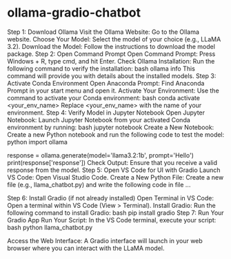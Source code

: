 # ollama-gradio-chatbot

Step 1: Download Ollama
Visit the Ollama Website: Go to the Ollama website.
Choose Your Model: Select the model of your choice (e.g., LLaMA 3.2).
Download the Model: Follow the instructions to download the model package.
Step 2: Open Command Prompt
Open Command Prompt: Press Windows + R, type cmd, and hit Enter.
Check Ollama Installation: Run the following command to verify the installation:
bash
ollama info
This command will provide you with details about the installed models.
Step 3: Activate Conda Environment
Open Anaconda Prompt: Find Anaconda Prompt in your start menu and open it.
Activate Your Environment: Use the command to activate your Conda environment:
bash
conda activate <your_env_name>
Replace <your_env_name> with the name of your environment.
Step 4: Verify Model in Jupyter Notebook
Open Jupyter Notebook: Launch Jupyter Notebook from your activated Conda environment by running:
bash
jupyter notebook
Create a New Notebook: Create a new Python notebook and run the following code to test the model:
python
import ollama

response = ollama.generate(model='llama3.2:1b', prompt='Hello')
print(response['response'])
Check Output: Ensure that you receive a valid response from the model.
Step 5: Open VS Code for UI with Gradio
Launch VS Code: Open Visual Studio Code.
Create a New Python File: Create a new file (e.g., llama_chatbot.py) and write the following code in file ...

Step 6: Install Gradio (if not already installed)
Open Terminal in VS Code: Open a terminal within VS Code (View > Terminal).
Install Gradio: Run the following command to install Gradio:
bash
pip install gradio
Step 7: Run Your Gradio App
Run Your Script: In the VS Code terminal, execute your script:
bash
python llama_chatbot.py

Access the Web Interface: A Gradio interface will launch in your web browser where you can interact with the LLaMA model.
